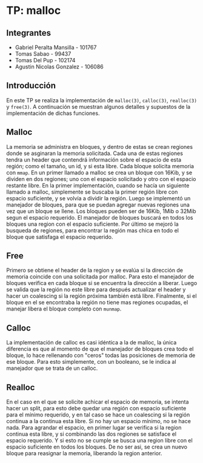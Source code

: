 # TP: malloc

## Integrantes

- Gabriel Peralta Mansilla - 101767
- Tomas Sabao - 99437
- Tomas Del Pup - 102174
- Agustin Nicolas Gonzalez - 106086


## Introducción

En este TP se realiza la implementación de `malloc(3)`, `calloc(3)`, `realloc(3)` y `free(3)`.
A continuación se muestran algunos detalles y supuestos de la implementación de dichas funciones.


## Malloc

La memoria se administra en bloques, y dentro de estas se crean regiones donde se asginaran la
memoria solicitada. Cada una de estas regiones tendra un header que contendrá información sobre el
espacio de esta región; como el tamaño, un id, y si esta libre. Cada bloque solicita memoria con
`mmap`. En un primer llamado a malloc se crea un bloque con 16Kib, y se dividen en dos regiones;
uno con el espacio solicitado y otro con el espacio restante libre. En la primer implementación,
cuando se hacía un siguiente llamado a malloc, simplemente se buscaba la primer región libre con
espacio suficiente, y se volvía a dividir la región.
Luego se implementó un manejador de bloques, para que se puedan agregar nuevas regiones una vez que
un bloque se llene. Los bloques pueden ser de 16Kib, 1Mib o 32Mib segun el espacio requerido. El
manejador de bloques buscará en todos los bloques una region con el espacio suficiente. Por último
se mejoró la busqueda de regiones, para encontrar la región mas chica en todo el bloque que
satisfaga el espacio requerido.


## Free

Primero se obtiene el header de la region y se evalúa si la dirección de memoria coincide con una
solicitada por malloc. Para esto el manejador de bloques verifica en cada bloque si se encuentra la
dirección a liberar. Luego se valida que la región no este libre para después actualizar el header
y hacer un coalescing si la región próxima también está libre. Finalmente, si el bloque en el se
encontraba la región no tiene mas regiones ocupadas, el manejar libera el bloque completo con
`munmap`.


## Calloc

La implementación de calloc es casi idéntica a la de malloc, la única diferencia es que al momento
de que el manejador de bloques crea todo el bloque, lo hace rellenando con "ceros" todas las
posiciones de memoria de ese bloque. Para esto simplemente, con un booleano, se le indica al
manejador que se trata de un calloc.


## Realloc

En el caso en el que se solicite achicar el espacio de memoria, se intenta hacer un split, para
esto debe quedar una región con espacio suficiente para el mínimo requerido, y en tal caso se hace
un coalescing si la región continua a la continua esta libre. Si no hay un espacio mínimo, no se
hace nada.
Para agrandar el espacio, en primer lugar se verifica si la region continua esta libre, y si
combinando las dos regiones se satisface el espacio requerido. Y si esto no se cumple se busca una
region libre con el espacio suficiente en todos los bloques. De no ser asi, se crea un nuevo bloque
para reasignar la memoria, liberando la region anterior.


